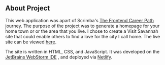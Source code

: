## About Project

This web application was apart of Scrimba's [The Frontend Career Path](https://scrimba.com/learn/frontend) journey. 
The purpose of the project was to generate a homepage for your home town or or the area that you live. I chose to create a Visit Savannah site that could enable others to find a love for the city I call home. 
The live site can be viewed [here](https://savannah-hometown-homepage.netlify.app/).

The site is written in HTML, CSS, and JavaScript. It was developed on the [JetBrains WebStorm IDE](https://www.jetbrains.com/webstorm/) , and deployed via [Netlify](https://www.netlify.com/). 
